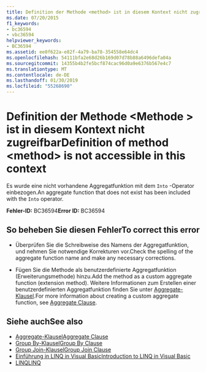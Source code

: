 ```yaml
---
title: Definition der Methode <method> ist in diesem Kontext nicht zugreifbar
ms.date: 07/20/2015
f1_keywords:
- bc36594
- vbc36594
helpviewer_keywords:
- BC36594
ms.assetid: ee0f622a-e82f-4a79-ba78-354558e64dc4
ms.openlocfilehash: 54111bfa2e68d26b169d07d78b88a6496defa04a
ms.sourcegitcommit: 14355b4b2fe5bcf874cac96d0a9e6376b567e4c7
ms.translationtype: MT
ms.contentlocale: de-DE
ms.lasthandoff: 01/30/2019
ms.locfileid: "55268690"
---
```

# <a name="definition-of-method-method-is-not-accessible-in-this-context"></a><span data-ttu-id="99881-102">Definition der Methode \<Methode > ist in diesem Kontext nicht zugreifbar</span><span class="sxs-lookup"><span data-stu-id="99881-102">Definition of method \<method> is not accessible in this context</span></span>
<span data-ttu-id="99881-103">Es wurde eine nicht vorhandene Aggregatfunktion mit dem `Into` -Operator einbezogen.</span><span class="sxs-lookup"><span data-stu-id="99881-103">An aggregate function that does not exist has been included with the `Into` operator.</span></span>  
  
 <span data-ttu-id="99881-104">**Fehler-ID:** BC36594</span><span class="sxs-lookup"><span data-stu-id="99881-104">**Error ID:** BC36594</span></span>  
  
## <a name="to-correct-this-error"></a><span data-ttu-id="99881-105">So beheben Sie diesen Fehler</span><span class="sxs-lookup"><span data-stu-id="99881-105">To correct this error</span></span>  
  
-   <span data-ttu-id="99881-106">Überprüfen Sie die Schreibweise des Namens der Aggregatfunktion, und nehmen Sie notwendige Korrekturen vor.</span><span class="sxs-lookup"><span data-stu-id="99881-106">Check the spelling of the aggregate function name and make any necessary corrections.</span></span>  
  
-   <span data-ttu-id="99881-107">Fügen Sie die Methode als benutzerdefinierte Aggregatfunktion (Erweiterungsmethode) hinzu.</span><span class="sxs-lookup"><span data-stu-id="99881-107">Add the method as a custom aggregate function (extension method).</span></span> <span data-ttu-id="99881-108">Weitere Informationen zum Erstellen einer benutzerdefinierten Aggregatfunktion finden Sie unter [Aggregate-Klausel](../../visual-basic/language-reference/queries/aggregate-clause.md).</span><span class="sxs-lookup"><span data-stu-id="99881-108">For more information about creating a custom aggregate function, see [Aggregate Clause](../../visual-basic/language-reference/queries/aggregate-clause.md).</span></span>  
  
## <a name="see-also"></a><span data-ttu-id="99881-109">Siehe auch</span><span class="sxs-lookup"><span data-stu-id="99881-109">See also</span></span>
- [<span data-ttu-id="99881-110">Aggregate-Klausel</span><span class="sxs-lookup"><span data-stu-id="99881-110">Aggregate Clause</span></span>](../../visual-basic/language-reference/queries/aggregate-clause.md)
- [<span data-ttu-id="99881-111">Group By-Klausel</span><span class="sxs-lookup"><span data-stu-id="99881-111">Group By Clause</span></span>](../../visual-basic/language-reference/queries/group-by-clause.md)
- [<span data-ttu-id="99881-112">Group Join-Klausel</span><span class="sxs-lookup"><span data-stu-id="99881-112">Group Join Clause</span></span>](../../visual-basic/language-reference/queries/group-join-clause.md)
- [<span data-ttu-id="99881-113">Einführung in LINQ in Visual Basic</span><span class="sxs-lookup"><span data-stu-id="99881-113">Introduction to LINQ in Visual Basic</span></span>](../../visual-basic/programming-guide/language-features/linq/introduction-to-linq.md)
- [<span data-ttu-id="99881-114">LINQ</span><span class="sxs-lookup"><span data-stu-id="99881-114">LINQ</span></span>](../../visual-basic/programming-guide/language-features/linq/index.md)

